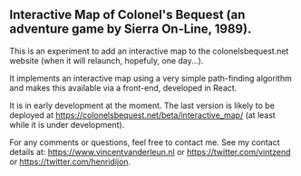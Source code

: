 ## Interactive Map of Colonel's Bequest (an adventure game by Sierra On-Line, 1989).

This is an experiment to add an interactive map to the colonelsbequest.net website (when it will relaunch, hopefuly, one day...).

It implements an interactive map using a very simple path-finding algorithm and makes this available via a front-end, developed in React.

It is in early development at the moment. The last version is likely to be deployed at https://colonelsbequest.net/beta/interactive_map/  (at least while it is under development).

For any comments or questions, feel free to contact me. See my contact details at: https://www.vincentvanderleun.nl or https://twitter.com/vintzend or https://twitter.com/henridijon.

